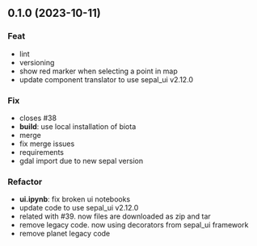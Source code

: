 ## 0.1.0 (2023-10-11)

### Feat

- lint
- versioning
- show red marker when selecting a point in map
- update component translator to use sepal_ui v2.12.0

### Fix

- closes #38
- **build**: use local installation of biota
- merge
- fix merge issues
- requirements
- gdal import due to new sepal version

### Refactor

- **ui.ipynb**: fix broken ui notebooks
- update code to use sepal_ui v2.12.0
- related with #39. now files are downloaded as zip and tar
- remove legacy code. now using decorators from sepal_ui framework
- remove planet legacy code
